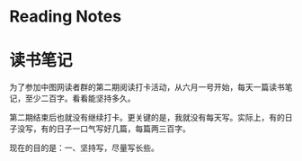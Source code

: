# Reading Notes
# 读书笔记
为了参加中图网读者群的第二期阅读打卡活动，从六月一号开始，每天一篇读书笔记，至少二百字。看看能坚持多久。

第二期结束后也就没有继续打卡。更关键的是，我就没有每天写。实际上，有的日子没写，有的日子一口气写好几篇，每篇两三百字。

现在的目的是：一、坚持写，尽量写长些。
